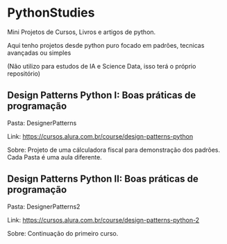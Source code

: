# PythonStudies

Mini Projetos de Cursos, Livros e artigos de python.

Aqui tenho projetos desde python puro focado em padrões, tecnicas avançadas ou simples

(Não utilizo para estudos de IA e Science Data, isso terá o próprio repositório)



## Design Patterns Python I: Boas práticas de programação
Pasta: DesignerPatterns

Link: https://cursos.alura.com.br/course/design-patterns-python

Sobre: Projeto de uma cálculadora fiscal para demonstração dos padrões. Cada Pasta é uma aula diferente.


## Design Patterns Python II: Boas práticas de programação
Pasta: DesignerPatterns2

Link: https://cursos.alura.com.br/course/design-patterns-python-2

Sobre: Continuação do primeiro curso.